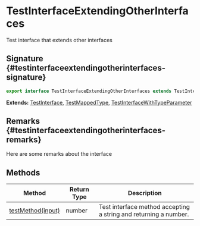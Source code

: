 # TestInterfaceExtendingOtherInterfaces

Test interface that extends other interfaces

## Signature {#testinterfaceextendingotherinterfaces-signature}

```typescript
export interface TestInterfaceExtendingOtherInterfaces extends TestInterface, TestMappedType, TestInterfaceWithTypeParameter<number> 
```
<b>Extends:</b> [TestInterface](docs/simple-suite-test/testinterface-interface)<!-- -->, [TestMappedType](docs/simple-suite-test/testmappedtype-typealias)<!-- -->, [TestInterfaceWithTypeParameter](docs/simple-suite-test/testinterfacewithtypeparameter-interface)

## Remarks {#testinterfaceextendingotherinterfaces-remarks}

Here are some remarks about the interface

## Methods

|  Method | Return Type | Description |
|  --- | --- | --- |
|  [testMethod(input)](docs/simple-suite-test/testinterfaceextendingotherinterfaces-testmethod-methodsignature) | number | Test interface method accepting a string and returning a number. |